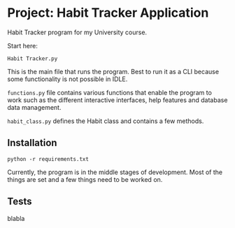 # Project: Habit Tracker Application
Habit Tracker program for my University course.

Start here:

```Habit Tracker.py``` 

This is the main file that runs the program. Best to run it as a CLI because some functionality is not possible in IDLE.

```functions.py``` file contains various functions that enable the program to work such as the different interactive interfaces, help features and database data management.

```habit_class.py``` defines the Habit class and contains a few methods.

## Installation

```shell
python -r requirements.txt
```

Currently, the program is in the middle stages of development. Most of the things are set and a few things need to be worked on.

## Tests

blabla
